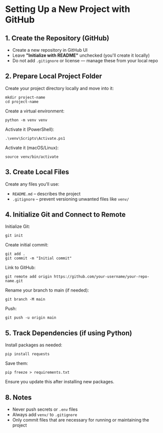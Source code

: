 # Setting Up a New Project with GitHub

## 1. Create the Repository (GitHub)
- Create a new repository in GitHub UI
- Leave **"Initialize with README"** unchecked (you'll create it locally)
- Do not add `.gitignore` or license — manage these from your local repo

## 2. Prepare Local Project Folder
Create your project directory locally and move into it:

`mkdir project-name`  
`cd project-name`

Create a virtual environment:

`python -m venv venv`

Activate it (PowerShell):

`.\venv\Scripts\Activate.ps1`

Activate it (macOS/Linux):

`source venv/bin/activate`

## 3. Create Local Files
Create any files you'll use:

- `README.md` – describes the project
- `.gitignore` – prevent versioning unwanted files like `venv/`


## 4. Initialize Git and Connect to Remote
Initialize Git:

`git init`

Create initial commit:

`git add .`  
`git commit -m "Initial commit"`

Link to GitHub:

`git remote add origin https://github.com/your-username/your-repo-name.git`

Rename your branch to main (if needed):

`git branch -M main`

Push:

`git push -u origin main`

## 5. Track Dependencies (if using Python)
Install packages as needed:

`pip install requests`

Save them:

`pip freeze > requirements.txt`

Ensure you update this after installing new packages.

## 8. Notes
- Never push secrets or `.env` files
- Always add `venv/` to `.gitignore`
- Only commit files that are necessary for running or maintaining the project
